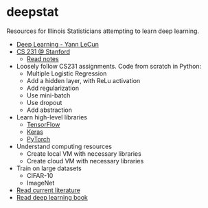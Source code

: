 # deepstat
Resources for Illinois Statisticians attempting to learn deep learning.

- [Deep Learning - Yann LeCun](https://www.cs.toronto.edu/~hinton/absps/NatureDeepReview.pdf)
- [CS 231 @ Stanford](http://cs231n.stanford.edu/)
  - [Read notes](http://cs231n.github.io/)
- Loosely follow CS231 assignments. Code from scratch in Python:
  - Multiple Logistic Regression
  - Add a hidden layer, with ReLu activation
  - Add regularization
  - Use mini-batch
  - Use dropout
  - Add abstraction
- Learn high-level libraries
  - [TensorFlow](https://www.tensorflow.org/)
  - [Keras](https://keras.io/)
  - [PyTorch](http://pytorch.org/)
- Understand computing resources
  - Create local VM with necessary libraries
  - Create cloud VM with necessary libraries 
- Train on large datasets
  - CIFAR-10
  - ImageNet
- [Read current literature](https://github.com/terryum/awesome-deep-learning-papers)
- [Read deep learning book](http://www.deeplearningbook.org/)
